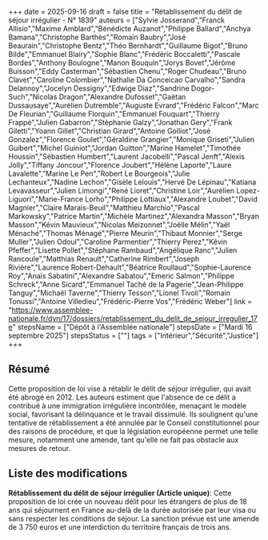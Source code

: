 +++
date = 2025-09-16
draft = false
title = "Rétablissement du délit de séjour irrégulier - N° 1839"
auteurs = ["Sylvie Josserand","Franck Allisio","Maxime Amblard","Bénédicte Auzanot","Philippe Ballard","Anchya Bamana","Christophe Barthès","Romain Baubry","José Beaurain","Christophe Bentz","Théo Bernhardt","Guillaume Bigot","Bruno Bilde","Emmanuel Blairy","Sophie Blanc","Frédéric Boccaletti","Pascale Bordes","Anthony Boulogne","Manon Bouquin","Jorys Bovet","Jérôme Buisson","Eddy Casterman","Sébastien Chenu","Roger Chudeau","Bruno Clavet","Caroline Colombier","Nathalie Da Conceicao Carvalho","Sandra Delannoy","Jocelyn Dessigny","Edwige Diaz","Sandrine Dogor-Such","Nicolas Dragon","Alexandre Dufosset","Gaëtan Dussausaye","Aurélien Dutremble","Auguste Evrard","Frédéric Falcon","Marc De Fleurian","Guillaume Florquin","Emmanuel Fouquart","Thierry Frappé","Julien Gabarron","Stéphanie Galzy","Jonathan Gery","Frank Giletti","Yoann Gillet","Christian Girard","Antoine Golliot","José Gonzalez","Florence Goulet","Géraldine Grangier","Monique Griseti","Julien Guibert","Michel Guiniot","Jordan Guitton","Marine Hamelet","Timothée Houssin","Sébastien Humbert","Laurent Jacobelli","Pascal Jenft","Alexis Jolly","Tiffany Joncour","Florence Joubert","Hélène Laporte","Laure Lavalette","Marine Le Pen","Robert Le Bourgeois","Julie Lechanteux","Nadine Lechon","Gisèle Lelouis","Hervé De Lépinau","Katiana Levavasseur","Julien Limongi","René Lioret","Christine Loir","Aurélien Lopez-Liguori","Marie-France Lorho","Philippe Lottiaux","Alexandre Loubet","David Magnier","Claire Marais-Beuil","Matthieu Marchio","Pascal Markowsky","Patrice Martin","Michèle Martinez","Alexandra Masson","Bryan Masson","Kévin Mauvieux","Nicolas Meizonnet","Joëlle Mélin","Yaël Ménaché","Thomas Ménagé","Pierre Meurin","Thibaut Monnier","Serge Muller","Julien Odoul","Caroline Parmentier","Thierry Perez","Kévin Pfeffer","Lisette Pollet","Stéphane Rambaud","Angélique Ranc","Julien Rancoule","Matthias Renault","Catherine Rimbert","Joseph Rivière","Laurence Robert-Dehault","Béatrice Roullaud","Sophie-Laurence Roy","Anaïs Sabatini","Alexandre Sabatou","Emeric Salmon","Philippe Schreck","Anne Sicard","Emmanuel Taché de la Pagerie","Jean-Philippe Tanguy","Michaël Taverne","Thierry Tesson","Lionel Tivoli","Romain Tonussi","Antoine Villedieu","Frédéric-Pierre Vos","Frédéric Weber"]
link = "https://www.assemblee-nationale.fr/dyn/17/dossiers/retablissement_du_delit_de_sejour_irregulier_17e"
stepsName = ["Dépôt à l'Assemblée nationale"]
stepsDate = ["Mardi 16 septembre 2025"]
stepsStatus = [""]
tags = ["Intérieur","Sécurité","Justice"]
+++

## Résumé

Cette proposition de loi vise à rétablir le délit de séjour irrégulier, qui avait été abrogé en 2012. Les auteurs estiment que l'absence de ce délit a contribué à une immigration irrégulière incontrôlée, menaçant le modèle social, favorisant la délinquance et le travail dissimulé. Ils soulignent qu'une tentative de rétablissement a été annulée par le Conseil constitutionnel pour des raisons de procédure, et que la législation européenne permet une telle mesure, notamment une amende, tant qu'elle ne fait pas obstacle aux mesures de retour.

## Liste des modifications

**Rétablissement du délit de séjour irrégulier (Article unique)**: Cette proposition de loi crée un nouveau délit pour les étrangers de plus de 18 ans qui séjournent en France au-delà de la durée autorisée par leur visa ou sans respecter les conditions de séjour. La sanction prévue est une amende de 3 750 euros et une interdiction du territoire français de trois ans.
